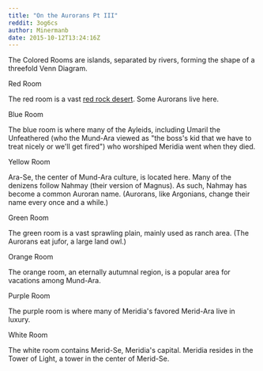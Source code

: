```yaml
---
title: "On the Aurorans Pt III"
reddit: 3og6cs
author: Minermanb
date: 2015-10-12T13:24:16Z
---
```


The Colored Rooms are islands, separated by rivers, forming the shape of a threefold Venn Diagram.

Red Room

The red room is a vast [red rock desert](https://farm9.staticflickr.com/8291/7657146528_138797a0a6_z.jpg). Some Aurorans live here.

Blue Room

The blue room is where many of the Ayleids, including Umaril the Unfeathered (who the Mund-Ara viewed as "the boss's kid that we have to treat nicely or we'll get fired") who worshiped Meridia went when they died.

Yellow Room

Ara-Se, the center of Mund-Ara culture, is located here. Many of the denizens follow Nahmay (their version of Magnus). As such, Nahmay has become a common Auroran name. (Aurorans, like Argonians, change their name every once and a while.) 

Green Room

The green room is a vast sprawling plain, mainly used as ranch area. (The Aurorans eat jufor, a large land owl.)

Orange Room

The orange room, an eternally autumnal region, is a popular area for vacations among Mund-Ara.

Purple Room

The purple room is where many of Meridia's favored Merid-Ara live in luxury.

White Room

The white room contains Merid-Se, Meridia's capital. Meridia resides in the Tower of Light, a tower in the center of Merid-Se. 
